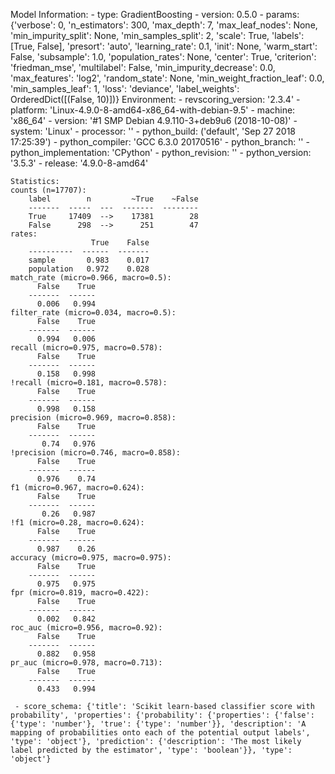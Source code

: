 Model Information:
	 - type: GradientBoosting
	 - version: 0.5.0
	 - params: {'verbose': 0, 'n_estimators': 300, 'max_depth': 7, 'max_leaf_nodes': None, 'min_impurity_split': None, 'min_samples_split': 2, 'scale': True, 'labels': [True, False], 'presort': 'auto', 'learning_rate': 0.1, 'init': None, 'warm_start': False, 'subsample': 1.0, 'population_rates': None, 'center': True, 'criterion': 'friedman_mse', 'multilabel': False, 'min_impurity_decrease': 0.0, 'max_features': 'log2', 'random_state': None, 'min_weight_fraction_leaf': 0.0, 'min_samples_leaf': 1, 'loss': 'deviance', 'label_weights': OrderedDict([(False, 10)])}
	Environment:
	 - revscoring_version: '2.3.4'
	 - platform: 'Linux-4.9.0-8-amd64-x86_64-with-debian-9.5'
	 - machine: 'x86_64'
	 - version: '#1 SMP Debian 4.9.110-3+deb9u6 (2018-10-08)'
	 - system: 'Linux'
	 - processor: ''
	 - python_build: ('default', 'Sep 27 2018 17:25:39')
	 - python_compiler: 'GCC 6.3.0 20170516'
	 - python_branch: ''
	 - python_implementation: 'CPython'
	 - python_revision: ''
	 - python_version: '3.5.3'
	 - release: '4.9.0-8-amd64'
	
	Statistics:
	counts (n=17707):
		label        n         ~True    ~False
		-------  -----  ---  -------  --------
		True     17409  -->    17381        28
		False      298  -->      251        47
	rates:
		              True    False
		----------  ------  -------
		sample       0.983    0.017
		population   0.972    0.028
	match_rate (micro=0.966, macro=0.5):
		  False    True
		-------  ------
		  0.006   0.994
	filter_rate (micro=0.034, macro=0.5):
		  False    True
		-------  ------
		  0.994   0.006
	recall (micro=0.975, macro=0.578):
		  False    True
		-------  ------
		  0.158   0.998
	!recall (micro=0.181, macro=0.578):
		  False    True
		-------  ------
		  0.998   0.158
	precision (micro=0.969, macro=0.858):
		  False    True
		-------  ------
		   0.74   0.976
	!precision (micro=0.746, macro=0.858):
		  False    True
		-------  ------
		  0.976    0.74
	f1 (micro=0.967, macro=0.624):
		  False    True
		-------  ------
		   0.26   0.987
	!f1 (micro=0.28, macro=0.624):
		  False    True
		-------  ------
		  0.987    0.26
	accuracy (micro=0.975, macro=0.975):
		  False    True
		-------  ------
		  0.975   0.975
	fpr (micro=0.819, macro=0.422):
		  False    True
		-------  ------
		  0.002   0.842
	roc_auc (micro=0.956, macro=0.92):
		  False    True
		-------  ------
		  0.882   0.958
	pr_auc (micro=0.978, macro=0.713):
		  False    True
		-------  ------
		  0.433   0.994
	
	 - score_schema: {'title': 'Scikit learn-based classifier score with probability', 'properties': {'probability': {'properties': {'false': {'type': 'number'}, 'true': {'type': 'number'}}, 'description': 'A mapping of probabilities onto each of the potential output labels', 'type': 'object'}, 'prediction': {'description': 'The most likely label predicted by the estimator', 'type': 'boolean'}}, 'type': 'object'}

